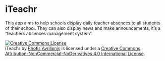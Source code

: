 # iTeachr

This app aims to help schools display daily teacher absences to all students of their school. They can also display news and make announcements, it’s a “teachers absences management system”.

<a rel="license" href="http://creativecommons.org/licenses/by-nc-nd/4.0/"><img alt="Creative Commons License" style="border-width:0" src="https://i.creativecommons.org/l/by-nc-nd/4.0/80x15.png" /></a><br /><span xmlns:dct="http://purl.org/dc/terms/" href="http://purl.org/dc/dcmitype/InteractiveResource" property="dct:title" rel="dct:type">iTeachr</span> by <a xmlns:cc="http://creativecommons.org/ns#" href="http://photis.avrilionis.com/2012/04/iteachr-teachers-absences-management/" property="cc:attributionName" rel="cc:attributionURL">Photis Avrilionis</a> is licensed under a <a rel="license" href="http://creativecommons.org/licenses/by-nc-nd/4.0/">Creative Commons Attribution-NonCommercial-NoDerivatives 4.0 International License</a>.
